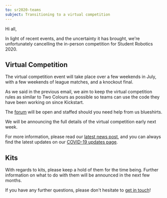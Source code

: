 ```yaml
---
to: sr2020-teams
subject: Transitioning to a virtual competition
---
```


Hi all,

In light of recent events, and the uncertainty it has brought, we're unfortunately cancelling the in-person competition for Student Robotics 2020.

## Virtual Competition

The virtual competition event will take place over a few weekends in July, with a few weekends of league matches, and a knockout final.

As we said in the previous email, we aim to keep the virtual competition rules as similar to Two Colours as possible so teams can use the code they have been working on since Kickstart.

The [forum](https://studentrobotics.org/forum/) will be open and staffed should you need help from us blueshirts.

We will be announcing the full details of the virtual competition early next week.

For more information, please read our [latest news post](), and you can always find the latest updates on our [COVID-19 updates page](https://studentrobotics.org/covid-19/).

## Kits

With regards to kits, please keep a hold of them for the time being. Further information on what to do with them will be announced in the next few months.

If you have any further questions, please don't hesitate to [get in touch](teams@studentrobotics.org)!
